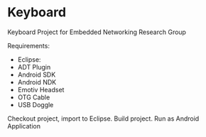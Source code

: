 # Keyboard
Keyboard Project for Embedded Networking Research Group

Requirements:
- Eclipse:
- ADT Plugin
- Android SDK
- Android NDK
- Emotiv Headset
- OTG Cable
- USB Doggle

Checkout project, import to Eclipse.
Build project.
Run as Android Application
